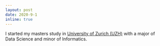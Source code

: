 ```yaml
---
layout: post
date: 2020-9-1
inline: true
---
```


I started my masters study in [University of Zurich (UZH)](https://www.uzh.ch/cmsssl/en.html) with a major of Data Science and minor of Informatics.